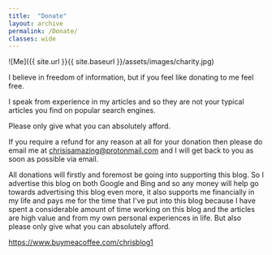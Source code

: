 ```yaml
---
title:  "Donate"
layout: archive
permalink: /Donate/
classes: wide
---
```


![Me]({{ site.url }}{{ site.baseurl }}/assets/images/charity.jpg)

I believe in freedom of information, but if you feel like donating to me feel free. 

I speak from experience in my articles and so they are not your typical articles you find on popular search engines. 

Please only give what you can absolutely afford. 

If you require a refund for any reason at all for your donation then please do email me at chrisisamazing@protonmail.com and I will get back to you as soon as possible via email.

All donations will firstly and foremost be going into supporting this blog. So I advertise this blog on both Google and Bing and so any money will help go towards advertising this blog even more, it also supports me financially in my life and pays me for the time that I've put into this blog because I have spent a considerable amount of time working on this blog and the articles are high value and from my own personal experiences in life. But also please only give what you can absolutely afford.

<https://www.buymeacoffee.com/chrisblog1>

